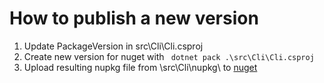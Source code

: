 # How to publish a new version

1. Update PackageVersion in src\Cli\Cli.csproj
2. Create new version for nuget with ` dotnet pack .\src\Cli\Cli.csproj`
3. Upload resulting nupkg file from \src\Cli\nupkg\ to [nuget](https://www.nuget.org/packages/manage/upload)
